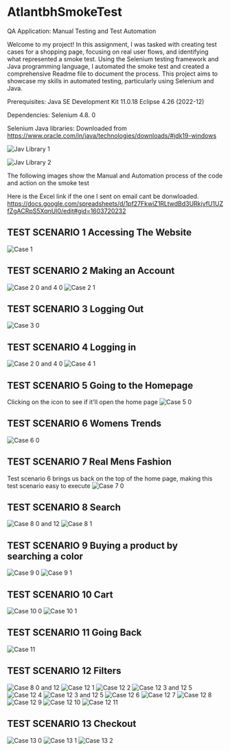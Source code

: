 # AtlantbhSmokeTest
QA Application: Manual Testing and Test Automation

Welcome to my project! In this assignment, I was tasked with creating test cases for a shopping page, focusing on real user flows, and identifying what represented a smoke test. Using the Selenium testing framework and Java programming language, I automated the smoke test and created a comprehensive Readme file to document the process. This project aims to showcase my skills in automated testing, particularly using Selenium and Java.

Prerequisites: 
Java SE Development Kit 11.0.18
Eclipse 4.26 (2022-12)

Dependencies: Selenium 4.8. 0

Selenium Java libraries: Downloaded from https://www.oracle.com/in/java/technologies/downloads/#jdk19-windows

![Jav Library 1](https://cdn.discordapp.com/attachments/1031956501792837665/1080809731880394822/JAR_1.PNG)



![Jav Library 2](https://cdn.discordapp.com/attachments/1031956501792837665/1080809732304023582/JAR_2.PNG)


The following images show the Manual and Automation process of the code and action on the smoke test

Here is the Excel link if the one I sent on email cant be donwloaded.
https://docs.google.com/spreadsheets/d/1pf27FkwiZ1RLtwdBd3URkjvfU1UZfZgACRpS5XqnUl0/edit#gid=1603720232

## TEST SCENARIO 1 Accessing The Website 
![Case 1](https://user-images.githubusercontent.com/98764556/222982501-1b55b2c4-0b20-4b70-9956-3a12d0604b0d.png)
## TEST SCENARIO 2 Making an Account
![Case 2 0 and 4 0](https://user-images.githubusercontent.com/98764556/222982733-2913b843-d931-42f7-923a-197e122c5f1f.png)
![Case 2 1](https://user-images.githubusercontent.com/98764556/222982745-9506f66e-8bd1-4fb1-b351-c85b01fe6e37.png)
## TEST SCENARIO 3 Logging Out
![Case 3 0](https://user-images.githubusercontent.com/98764556/222982757-21a5fadc-714b-441f-be1c-050dd4680f5e.png)
## TEST SCENARIO 4 Logging in
![Case 2 0 and 4 0](https://user-images.githubusercontent.com/98764556/222982761-1c7f0c1d-7486-4ecc-b551-f952486a43a1.png)
![Case 4 1](https://user-images.githubusercontent.com/98764556/222982768-80299b21-5977-4d91-96c6-130158f4e2c2.png)
## TEST SCENARIO 5 Going to the Homepage
Clicking on the icon to see if it'll open the home page
![Case 5 0](https://user-images.githubusercontent.com/98764556/222982836-2f7d4ff0-a4d9-4807-9b91-cc4f1c408f41.png)
## TEST SCENARIO 6 Womens Trends
![Case 6 0](https://user-images.githubusercontent.com/98764556/222982851-adbbf4bd-92e6-47f8-ab78-1822c89bb7e8.png)
## TEST SCENARIO 7 Real Mens Fashion
Test scenario 6 brings us back on the top of the home page, making this test scenario easy to execute
![Case 7 0](https://user-images.githubusercontent.com/98764556/222982859-5adaf7e2-886e-4a78-bce5-c03e72689e1f.png)
## TEST SCENARIO 8 Search
![Case 8 0 and 12](https://user-images.githubusercontent.com/98764556/222982867-6589e878-386a-4c7f-9cf2-ecd59ff56ff8.png)
![Case 8 1](https://user-images.githubusercontent.com/98764556/222982886-66b4e527-d2dc-4e3b-a794-c424392fb23f.png)
## TEST SCENARIO  9 Buying a product by searching a color
![Case 9 0](https://user-images.githubusercontent.com/98764556/222982895-d5cb16d0-b159-4228-8d2d-e97e5d7cd3fa.png)
![Case 9 1](https://user-images.githubusercontent.com/98764556/222982900-651371b5-bf1c-4c2a-be2f-48a37d396913.png)
## TEST SCENARIO 10 Cart
![Case 10 0](https://user-images.githubusercontent.com/98764556/222982903-bed8de78-5594-4207-be59-e0568de2a032.png)
![Case 10 1](https://user-images.githubusercontent.com/98764556/222982908-1860f904-c2c6-4dc2-835b-d132dc1591c2.png)
## TEST SCENARIO 11 Going Back
![Case 11](https://user-images.githubusercontent.com/98764556/222982911-9e4a61ec-fa06-4a4b-994b-874b2a3236da.png)
## TEST SCENARIO 12 Filters
![Case 8 0 and 12](https://user-images.githubusercontent.com/98764556/222982917-c34663b7-c90a-41cf-b4f4-dbebe5762af6.png)
![Case 12 1](https://user-images.githubusercontent.com/98764556/222982920-f59a5243-8fbe-49d8-94dd-042954bee981.png)
![Case 12 2](https://user-images.githubusercontent.com/98764556/222982923-99ad41e4-be1d-4037-86e1-b2e06639f59f.png)
![Case 12 3 and 12 5](https://user-images.githubusercontent.com/98764556/222982930-ff79504a-72af-4353-90db-f5bf3c11854b.png)
![Case 12 4](https://user-images.githubusercontent.com/98764556/222982933-8b3a5767-c695-43b1-be2b-ff9e0b75780d.png)
![Case 12 3 and 12 5](https://user-images.githubusercontent.com/98764556/222982938-1a5eafa3-292c-4cd2-a651-cc0e8b930f99.png)
![Case 12 6](https://user-images.githubusercontent.com/98764556/222982961-3b1365fe-2230-4916-be27-19724c6f8cc5.png)
![Case 12 7](https://user-images.githubusercontent.com/98764556/222982963-1025a3aa-fb67-4df5-8b93-66ac04c3f6d8.png)
![Case 12 8](https://user-images.githubusercontent.com/98764556/222982967-e690efc3-aac2-4c64-bf31-ca48de03985a.png)
![Case 12 9](https://user-images.githubusercontent.com/98764556/222982968-a615b87c-3ab8-4f0b-9d13-ca7ddd0047b9.png)
![Case 12 10](https://user-images.githubusercontent.com/98764556/222982978-c4e367f3-edbd-4376-b3bb-a39f25ef553c.png)
![Case 12 11](https://user-images.githubusercontent.com/98764556/222982979-47373696-e589-4734-81cb-4a59976e0de0.png)
## TEST SCENARIO 13 Checkout
![Case 13 0](https://user-images.githubusercontent.com/98764556/222982981-ab9dc575-95a4-49cb-b850-ba9e8b7dda17.png)
![Case 13 1](https://user-images.githubusercontent.com/98764556/222982983-446424a9-3fd9-41fe-9a78-f66c8de2598c.png)
![Case 13 2](https://user-images.githubusercontent.com/98764556/222982985-b0ddb1d3-6bf9-4a73-83d5-77df09ed6b2e.png)
